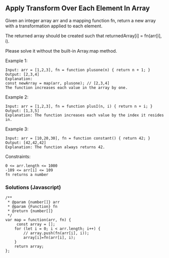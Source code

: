 ## Apply Transform Over Each Element In Array

Given an integer array arr and a mapping function fn, return a new array with a transformation applied to each element.

The returned array should be created such that returnedArray[i] = fn(arr[i], i).

Please solve it without the built-in Array.map method.

 

Example 1:
```
Input: arr = [1,2,3], fn = function plusone(n) { return n + 1; }
Output: [2,3,4]
Explanation:
const newArray = map(arr, plusone); // [2,3,4]
The function increases each value in the array by one. 
```

Example 2:
```
Input: arr = [1,2,3], fn = function plusI(n, i) { return n + i; }
Output: [1,3,5]
Explanation: The function increases each value by the index it resides in.
```

Example 3:
```
Input: arr = [10,20,30], fn = function constant() { return 42; }
Output: [42,42,42]
Explanation: The function always returns 42.
```

Constraints:
```
0 <= arr.length <= 1000
-109 <= arr[i] <= 109
fn returns a number
```
### Solutions (Javascript)
```
/**
 * @param {number[]} arr
 * @param {Function} fn
 * @return {number[]}
 */
var map = function(arr, fn) {
     const array = [];
    for (let i = 0; i < arr.length; i++) {
        // array.push(fn(arr[i], i));
        array[i]=fn(arr[i], i);
    }
    return array;
};
```